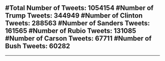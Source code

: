 #Total Number of Tweets: 1054154 
#Number of Trump Tweets: 344949
#Number of Clinton Tweets: 288563
#Number of Sanders Tweets: 161565
#Number of Rubio Tweets: 131085
#Number of Carson Tweets: 67711
#Number of Bush Tweets: 60282
---
---
